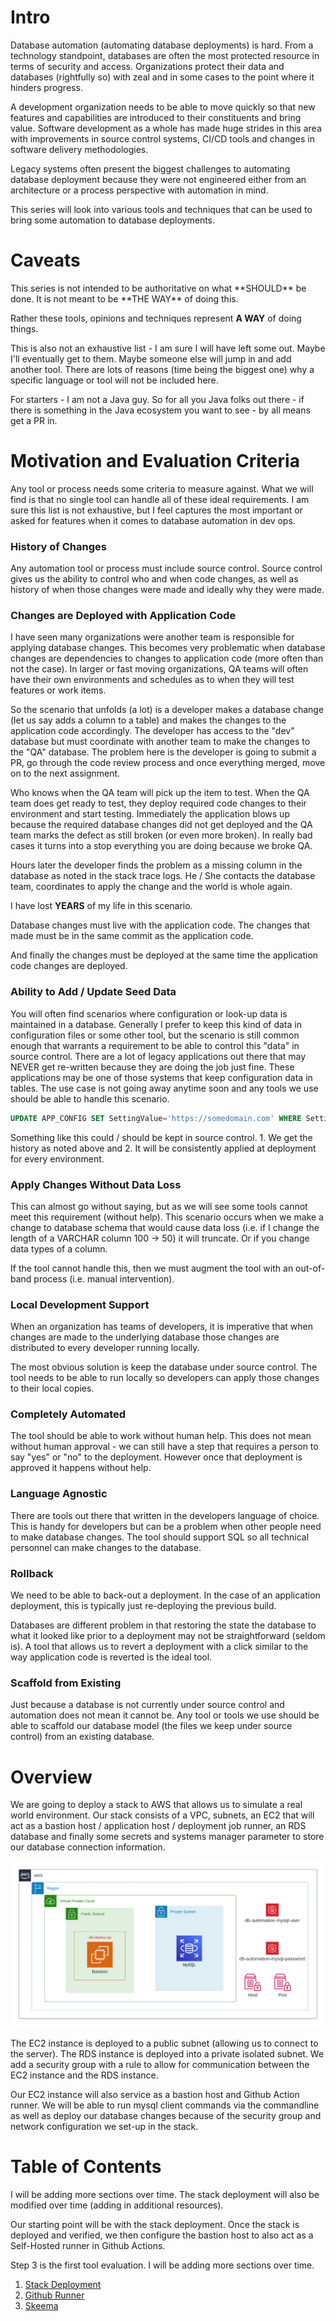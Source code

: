 


<h1 class="primary">Intro</h1>
Database automation (automating database deployments) is hard.  From a technology standpoint, databases are often the most 
protected resource in terms of security and access.  Organizations protect their data and databases (rightfully so) with 
zeal and in some cases to the point where it hinders progress.

A development organization needs to be able to move quickly so that new features and capabilities are introduced to their 
constituents and bring value.  Software development as a whole has made huge strides in this area with improvements in source 
control systems, CI/CD tools and changes in software delivery methodologies. 

Legacy systems often present the biggest challenges to automating database deployment because they were not engineered either 
from an architecture or a process perspective with automation in mind.  

This series will look into various tools and techniques that can be used to bring some automation to database deployments.  

<h1 class="primary">Caveats</h1>
This series is not intended to be authoritative on what **SHOULD** be done.  It is not meant to be **THE WAY** of doing this.  

Rather these tools, opinions and techniques represent **A WAY** of doing things.  

This is also not an exhaustive list - I am sure I will have left some out.  Maybe I'll eventually get to them.   Maybe someone 
else will jump in and add another tool.  There are lots of reasons (time being the biggest one) why a specific language or tool
will not be included here.

For starters - I am not a Java guy.  So for all you Java folks out there - if there is something in the Java ecosystem you want to 
see - by all means get a PR in.  


<h1 class="primary">Motivation and Evaluation Criteria</h1>
Any tool or process needs some criteria to measure against.  What we will find is that no single tool can handle all of these
ideal requirements.  I am sure this list is not exhaustive, but I feel captures the most important or asked for features 
when it comes to database automation in dev ops.  

<h3 class="accent">History of Changes</h3>
Any automation tool or process must include source control.  Source control gives us the ability to control who and when 
code changes, as well as history of when those changes were made and ideally why they were made.  

<h3 class="accent">Changes are Deployed with Application Code</h3>
I have seen many organizations were another team is responsible for applying database changes.  This becomes very problematic
when database changes are dependencies to changes to application code (more often than not the case).  In larger or fast moving
organizations, QA teams will often have their own environments and schedules as to when they will test features or work items.

So the scenario that unfolds (a lot) is a developer makes a database change (let us say adds a column to a table) 
and makes the changes to the application code accordingly.  The developer has access to the "dev" database but must coordinate
with another team to make the changes to the "QA" database.  The problem here is the developer is going to submit a PR, 
go through the code review process and once everything merged, move on to the next assignment.  

Who knows when the QA team will pick up the item to test.  When the QA team does get ready to test, they deploy required
code changes to their environment and start testing.  Immediately the application blows up because the required database changes
did not get deployed and the QA team marks the defect as still broken (or even more broken).  In really bad cases it turns into
a stop everything you are doing because we broke QA.  

Hours later the developer finds the problem as a missing column in the database as noted in the stack trace logs.  He / She
contacts the database team, coordinates to apply the change and the world is whole again.  

I have lost **YEARS** of my life in this scenario.  

Database changes must live with the application code.  The changes that made must be in the same commit as the application code.  

And finally the changes must be deployed at the same time the application code changes are deployed.  

<h3 class="accent">Ability to Add / Update Seed Data</h3>
You will often find scenarios where configuration or look-up data is maintained in a database.  Generally I prefer to keep this kind 
of data in configuration files or some other tool, but the scenario is still common enough that warrants a requirement to be able to
control this "data" in source control.  There are a lot of legacy applications out there that may NEVER get re-written because
they are doing the job just fine.  These applications may be one of those systems that keep configuration data in tables.  The use case
is not going away anytime soon and any tools we use should be able to handle this scenario.

```sql
UPDATE APP_CONFIG SET SettingValue='https://somedomain.com' WHERE SettingName=WebsiteUrl ;
```

Something like this could / should be kept in source control.  1. We get the history as noted above and 2. It will be consistently 
applied at deployment for every environment.  

<h3 class="accent">Apply Changes Without Data Loss</h3>
This can almost go without saying, but as we will see some tools cannot meet this requirement (without help).  This scenario 
occurs when we make a change to database schema that would cause data loss (i.e. if I change the length of a VARCHAR column 100 -> 50) it 
will truncate.  Or if you change data types of a column.  

If the tool cannot handle this, then we must augment the tool with an out-of-band process (i.e. manual intervention).

<h3 class="accent">Local Development Support</h3>
When an organization has teams of developers, it is imperative that when changes are made to the underlying database those changes
are distributed to every developer running locally.  

The most obvious solution is keep the database under source control.  The tool needs to be able to run locally so developers
can apply those changes to their local copies.

<h3 class="accent">Completely Automated</h3>
The tool should be able to work without human help.  This does not mean without human approval - we can still have a step 
that requires a person to say "yes" or "no" to the deployment.  However once that deployment is approved it happens without
help.  

<h3 class="accent">Language Agnostic</h3>
There are tools out there that written in the developers language of choice.  This is handy for developers but can be a problem
when other people need to make database changes.  The tool should support SQL so all technical personnel can make changes to 
the database. 

<h3 class="accent">Rollback</h3>
We need to be able to back-out a deployment.  In the case of an application deployment, this is typically just re-deploying the 
previous build.  

Databases are different problem in that restoring the state the database to what it looked like prior to a deployment may not be
straightforward (seldom is).  A tool that allows us to revert a deployment with a click similar to the way application code is 
reverted is the ideal tool.

<h3 class="accent">Scaffold from Existing</h3>
Just because a database is not currently under source control and automation does not mean it cannot be.  Any tool or tools we 
use should be able to scaffold our database model (the files we keep under source control) from an existing database.  

<h1 class="primary">Overview</h1>
We are going to deploy a stack to AWS that allows us to simulate a real world environment.  Our stack consists of a VPC, 
subnets, an EC2 that will act as a bastion host / application host / deployment job runner, an RDS database and finally 
some secrets and systems manager parameter to store our database connection information. 

![](docs/images/aws-stack.png)

The EC2 instance is deployed to a public subnet (allowing us to connect to the server).  The RDS instance is deployed into 
a private isolated subnet.  We add a security group with a rule to allow for communication between the EC2 instance and
the RDS instance.  

Our EC2 instance will also service as a bastion host and Github Action runner.  We will be able to run mysql client commands
via the commandline as well as deploy our database changes because of the security group and network configuration we set-up in the 
stack.  

<h1 class="primary">Table of Contents</h1>

I will be adding more sections over time.  The stack deployment will also be modified over time (adding in additional resources).  

Our starting point will be with the stack deployment.  Once the stack is deployed and verified, we then configure the bastion host 
to also act as a Self-Hosted runner in Github Actions.  

Step 3 is the first tool evaluation.  I will be adding more sections over time.  

1. [Stack Deployment](stack/Stack-Deployment.md)
2. [Github Runner](.github/Runner.md)
3. [Skeema](skeema/Skeema.md)
